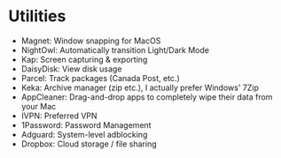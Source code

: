 # Utilities

- Magnet: Window snapping for MacOS
- NightOwl: Automatically transition Light/Dark Mode
- Kap: Screen capturing & exporting
- DaisyDisk: View disk usage
- Parcel: Track packages (Canada Post, etc.)
- Keka: Archive manager (zip etc.), I actually prefer Windows' 7Zip
- AppCleaner: Drag-and-drop apps to completely wipe their data from your Mac
- IVPN: Preferred VPN
- 1Password: Password Management
- Adguard: System-level adblocking
- Dropbox: Cloud storage / file sharing
